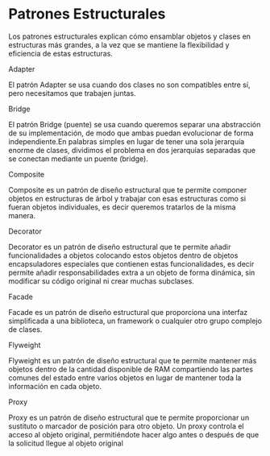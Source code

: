 # Patrones Estructurales

<p>Los patrones estructurales explican cómo ensamblar objetos y clases en estructuras más grandes, a la vez que se mantiene la flexibilidad y eficiencia de estas estructuras.</p>
<div>Adapter</div>
<p>El patrón Adapter se usa cuando dos clases no son compatibles entre sí, pero necesitamos que trabajen juntas.</p>
<div>Bridge</div>
<p>El patrón Bridge (puente) se usa cuando queremos separar una abstracción de su implementación, de modo que ambas puedan evolucionar de forma independiente.En palabras simples en lugar de tener una sola jerarquía enorme de clases, dividimos el problema en dos jerarquías separadas que se conectan mediante un puente (bridge).</p>
<div>Composite</div>
<p>Composite es un patrón de diseño estructural que te permite componer objetos en estructuras de árbol y trabajar con esas estructuras como si fueran objetos individuales, es decir queremos tratarlos de la misma manera.</p>
<div>Decorator</div>
<p>Decorator es un patrón de diseño estructural que te permite añadir funcionalidades a objetos colocando estos objetos dentro de objetos encapsuladores especiales que contienen estas funcionalidades, es decir permite añadir responsabilidades extra a un objeto de forma dinámica, sin modificar su código original ni crear muchas subclases.</p>
<div>Facade</div>
<p>Facade es un patrón de diseño estructural que proporciona una interfaz simplificada a una biblioteca, un framework o cualquier otro grupo complejo de clases.</p>
<div>Flyweight</div>
<p>Flyweight es un patrón de diseño estructural que te permite mantener más objetos dentro de la cantidad disponible de RAM compartiendo las partes comunes del estado entre varios objetos en lugar de mantener
toda la información en cada objeto.</p>
<div>Proxy</div>
<p>Proxy es un patrón de diseño estructural que te permite proporcionar un sustituto o marcador de posición
para otro objeto. Un proxy controla el acceso al objeto original, permitiéndote hacer algo antes o después
de que la solicitud llegue al objeto original</p>

